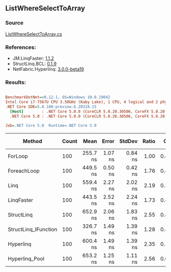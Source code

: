 ﻿## ListWhereSelectToArray

### Source
[ListWhereSelectToArray.cs](../LinqBenchmarks/ListWhereSelectToArray.cs)

### References:
- JM.LinqFaster: [1.1.2](https://www.nuget.org/packages/JM.LinqFaster/1.1.2)
- StructLinq.BCL: [0.1.9](https://www.nuget.org/packages/StructLinq.BCL/0.1.9)
- NetFabric.Hyperlinq: [3.0.0-beta19](https://www.nuget.org/packages/NetFabric.Hyperlinq/3.0.0-beta19)

### Results:
``` ini

BenchmarkDotNet=v0.12.1, OS=Windows 10.0.19042
Intel Core i7-7567U CPU 3.50GHz (Kaby Lake), 1 CPU, 4 logical and 2 physical cores
.NET Core SDK=5.0.100-preview.6.20318.15
  [Host]        : .NET Core 5.0.0 (CoreCLR 5.0.20.30506, CoreFX 5.0.20.30506), X64 RyuJIT
  .NET Core 5.0 : .NET Core 5.0.0 (CoreCLR 5.0.20.30506, CoreFX 5.0.20.30506), X64 RyuJIT

Job=.NET Core 5.0  Runtime=.NET Core 5.0  

```
|               Method | Count |     Mean |   Error |  StdDev | Ratio |  Gen 0 | Gen 1 | Gen 2 | Allocated |
|--------------------- |------ |---------:|--------:|--------:|------:|-------:|------:|------:|----------:|
|              ForLoop |   100 | 255.7 ns | 1.07 ns | 0.84 ns |  1.00 | 0.4168 |     - |     - |     872 B |
|          ForeachLoop |   100 | 449.5 ns | 0.50 ns | 0.42 ns |  1.76 | 0.4168 |     - |     - |     872 B |
|                 Linq |   100 | 559.4 ns | 2.27 ns | 2.02 ns |  2.19 | 0.3939 |     - |     - |     824 B |
|           LinqFaster |   100 | 443.5 ns | 2.52 ns | 2.24 ns |  1.73 | 0.4168 |     - |     - |     872 B |
|           StructLinq |   100 | 652.9 ns | 2.06 ns | 1.83 ns |  2.55 | 0.4396 |     - |     - |     920 B |
| StructLinq_IFunction |   100 | 326.7 ns | 1.49 ns | 1.39 ns |  1.28 | 0.4396 |     - |     - |     920 B |
|            Hyperlinq |   100 | 600.4 ns | 1.49 ns | 1.39 ns |  2.35 | 0.1068 |     - |     - |     224 B |
|       Hyperlinq_Pool |   100 | 653.2 ns | 1.25 ns | 1.11 ns |  2.56 | 0.0267 |     - |     - |      56 B |
